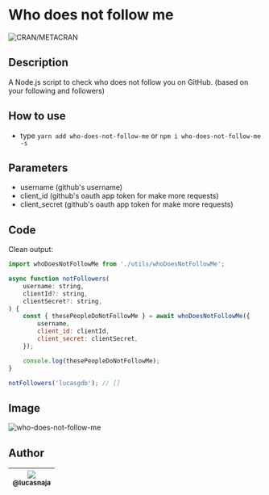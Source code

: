 # Who does not follow me

![CRAN/METACRAN](https://img.shields.io/github/license/lucasnaja/who-does-not-follow-me)

## Description

A Node.js script to check who does not follow you on GitHub. (based on your following and followers)

## How to use

-   type `yarn add who-does-not-follow-me` or `npm i who-does-not-follow-me -s`

## Parameters

-   username (github's username)
-   client_id (github's oauth app token for make more requests)
-   client_secret (github's oauth app token for make more requests)

## Code

Clean output:

```js
import whoDoesNotFollowMe from './utils/whoDoesNotFollowMe';

async function notFollowers(
	username: string,
	clientId?: string,
	clientSecret?: string,
) {
	const { thesePeopleDoNotFollowMe } = await whoDoesNotFollowMe({
		username,
		client_id: clientId,
		client_secret: clientSecret,
	});

	console.log(thesePeopleDoNotFollowMe);
}

notFollowers('lucasgdb'); // []
```

## Image

![who-does-not-follow-me](./images/who-does-not-follow-me.png)

## Author

| [<img src="https://avatars3.githubusercontent.com/u/13838273?v=3&s=115"><br><sub>@lucasnaja</sub>](https://github.com/lucasnaja) |
| :------------------------------------------------------------------------------------------------------------------------------: |

